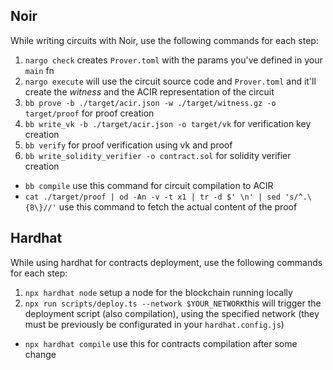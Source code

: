 ## Noir

While writing circuits with Noir, use the following commands for each step:

1. `nargo check` creates `Prover.toml` with the params you've defined in your `main` fn
2. `nargo execute` will use the circuit source code and `Prover.toml` and it'll create the _witness_ and the ACIR representation of the circuit
3. `bb prove -b ./target/acir.json -w ./target/witness.gz -o target/proof` for proof creation
4. `bb write_vk -b ./target/acir.json -o target/vk` for verification key creation
5. `bb verify` for proof verification using vk and proof
6. `bb write_solidity_verifier -o contract.sol` for solidity verifier creation

* `bb compile` use this command for circuit compilation to ACIR
* `cat ./target/proof | od -An -v -t x1 | tr -d $' \n' | sed 's/^.\{8\}//'` use this command to fetch the actual content of the proof

## Hardhat

While using hardhat for contracts deployment, use the following commands for each step: 

1. `npx hardhat node` setup a node for the blockchain running locally
2. `npx run scripts/deploy.ts --network $YOUR_NETWORK`this will trigger the deployment script (also compilation), using the specified network (they must be previously be configurated in your `hardhat.config.js`)

* `npx hardhat compile` use this for contracts compilation after some change